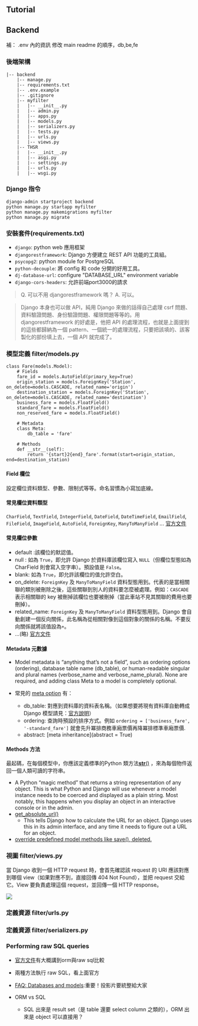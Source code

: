 ## Tutorial
##  Backend

補：
.env 內的資訊
修改 main readme 的順序，db,be,fe

### 後端架構
```
|-- backend
    |-- manage.py
    |-- requirements.txt
    |-- .env.example
    |-- .gitignore
    |-- myfilter
    |   |-- __init__.py
    |   |-- admin.py
    |   |-- apps.py
    |   |-- models.py
    |   |-- serializers.py
    |   |-- tests.py
    |   |-- urls.py
    |   |-- views.py
    |-- THSR
    |   |-- __init__.py
    |   |-- asgi.py
    |   |-- settings.py
    |   |-- urls.py
    |   |-- wsgi.py
```

### Django 指令
```{python}
django-admin startproject backend
python manage.py startapp myfilter
python manage.py makemigrations myfilter
python manage.py migrate
```

### 安裝套件(requirements.txt)
- `django`: python web 應用框架
- `djangorestframework`:  Django 方便建立 REST API 功能的工具組。
- `psycopg2`: python module for PostgreSQL
- `python-decouple`: 將 config 和 code 分開的好用工具。
- `dj-database-url`: configure "DATABASE_URL" environment variable
- `django-cors-headers`: 允許前端port3000的請求

> Q. 可以不用 djangorestframework 嗎？ A. 可以。

> Django 本身也可以做 API，純用 Django 來做的話得自己處理 csrf 問題、資料驗證問題、身份驗證問題、權限問題等等的。用 djangorestframework 的好處是，他把 API 的處理流程，也就是上面提到的這些都歸納為一個 pattern、一個統一的處理流程，只要把該填的、該客製化的部份填上去，一個 API 就完成了。


### 模型定義 filter/models.py
```
class Fare(models.Model):
    # Fields
    fare_id = models.AutoField(primary_key=True)
    origin_station = models.ForeignKey('Station', on_delete=models.CASCADE, related_name='origin')
    destination_station = models.ForeignKey('Station', on_delete=models.CASCADE, related_name='destination')
    business_fare = models.FloatField()
    standard_fare = models.FloatField()
    non_reserved_fare = models.FloatField()
    
    # Metadata
    class Meta:
        db_table = 'fare'
    
    # Methods
    def __str__(self):
        return '{start}2{end}_fare'.format(start=origin_station, end=destination_station)
```

#### Field 欄位
設定欄位資料類型、參數、限制式等等。命名習慣為小寫加底線。

#### 常見欄位資料類型
`CharField`, `TextField`, `IntegerField`, `DateField`, `DateTimeField`, `EmailField`, `FileField`, `ImageField`, `AutoField`, `ForeignKey`, `ManyToManyField` ... 
[官方文件](https://docs.djangoproject.com/en/3.2/ref/models/fields/#field-types)

#### 常見欄位參數
- default :該欄位的默認值。
- null : 如為 `True`，即允許 Django 於資料庫該欄位寫入 `NULL`（但欄位型態如為 CharField 則會寫入空字串）。預設值是 `False`。
- blank: 如為 `True`，即允許該欄位的值允許空白。
- on_delete: `ForeignKey` 及 `ManyToManyField` 資料型態用到。代表的是當相關聯的類別被刪除之後，這些關聯到別人的資料要怎麼被處理。例如：`CASCADE` 表示相關聯的 key 被刪掉該欄位也要被刪掉（當此車站不見其關聯的費用也要刪掉）。
- related_name: `ForeignKey` 及 `ManyToManyField` 資料型態用到。Django 會自動創建一個反向關係，此名稱為從相關對像到這個對象的關係的名稱。不要反向關係就將該值設為`+`。
- ...(略)
[官方文件](https://docs.djangoproject.com/en/3.2/ref/models/fields/#field-options)

#### Metadata 元數據
- Model metadata is “anything that’s not a field”, such as ordering options (ordering), database table name (db_table), or human-readable singular and plural names (verbose_name and verbose_name_plural). None are required, and adding class Meta to a model is completely optional.

- 常見的 [meta option](https://docs.djangoproject.com/en/3.2/ref/models/options/) 有：
    -  db_table: 對應到資料庫的資料表名稱。（如果想要將現有資料庫自動轉成 Django 模型請見：[官方說明](https://docs.djangoproject.com/en/3.2/howto/legacy-databases/)）
    - ordering: 查詢時預設的排序方式。例如 `ordering = ['business_fare', '-standard_fare']` 就會先升冪排商務車廂票價再降冪排標準車廂票價.
    - abstract: [meta inheritance](abstract = True)

#### Methods 方法
最起碼，在每個模型中，你應該定義標準的Python 類方法[__str__()](https://docs.python.org/3/reference/datamodel.html#object.__str__) ，來為每個物件返回一個人類可讀的字符串。
- A Python “magic method” that returns a string representation of any object. This is what Python and Django will use whenever a model instance needs to be coerced and displayed as a plain string. Most notably, this happens when you display an object in an interactive console or in the admin.
- [get_absolute_url()](https://docs.djangoproject.com/en/3.2/ref/models/instances/#django.db.models.Model.get_absolute_url)
    - This tells Django how to calculate the URL for an object. Django uses this in its admin interface, and any time it needs to figure out a URL for an object.
- [override predefined model methods like save(), deleted.](https://docs.djangoproject.com/en/3.2/topics/db/models/#overriding-predefined-model-methods)




### 視圖 filter/views.py

當 Django 收到一個 HTTP request 時，會首先確認該 request 的 URI 應該對應到哪個 view（如果對應不到，直接回傳 404 Not Found），並把 request 交給它。View 要負責處理這個 request，並回傳一個 HTTP response。

![](./img/django_structure.png)

### 定義資源 filter/urls.py

### 定義資源 filter/serializers.py

### Performing raw SQL queries
- [官方文件](https://docs.djangoproject.com/en/3.2/topics/db/sql/)有大概講到orm與raw sql比較
- 兩種方法執行 raw SQL，看上面官方
- [FAQ: Databases and models](https://docs.djangoproject.com/en/3.2/faq/models/):重要！投影片要統整給大家

- ORM vs SQL
    - SQL 出來是 result set（是 table 還要 select column 之類的），ORM 出來是 object 可以直接用？
